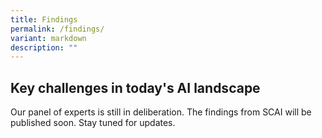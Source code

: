```yaml
---
title: Findings
permalink: /findings/
variant: markdown
description: ""
---
```

## Key challenges in today's AI landscape

Our panel of experts is still in deliberation. The findings from SCAI will be published soon. Stay tuned for updates.


